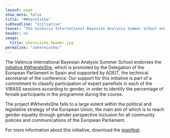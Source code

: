 ```yaml
---
layout: page
show_meta: false
title: "#WhereIsShe"
subheadline: "Initiative"
teaser: "The València International Bayesian Analysis Summer School endorses the initiative #WhereIsShe"
header: no
image: 
  title: whereisshe_header.jpg
permalink: "/whereisshe/"
---
```


The València International Bayesian Analysis Summer School endorses the [initiative #WhereIsShe](https://www.europarl.europa.eu/spain/es/parlamento_europeo.html), which is promoted by the Delegation of the European Parliament in Spain and supported by ADEIT, the technical secretariat of the conference.  Our support for this initiative is part of a commitment to classify participation of expert panellists in each of the VIBASS sessions according to gender, in order to identify the percentage of female participants in the programme during the course.

The project #WhereIsShe falls to a large extent within the political and legislative strategy of the European Union, the main aim of which is to reach gender equality through gender perspective inclusion for all community policies and communications of the European Parliament.

For more information about this initiative, download the [manifest](https://adeit-estaticos.econgres.es/21-TAUP/manifest.pdf).